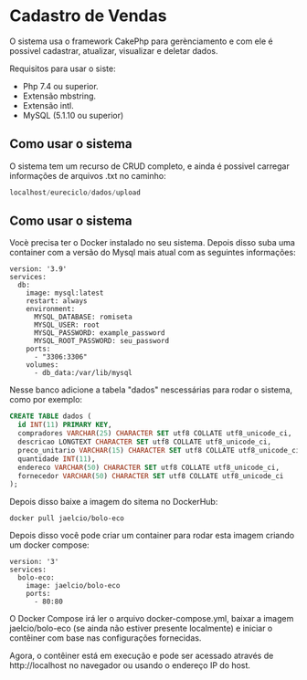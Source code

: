 # Cadastro de Vendas

O sistema usa o framework CakePhp para gerènciamento e com ele é possivel cadastrar, atualizar, visualizar  e deletar dados.


Requisitos para usar o siste:

* Php 7.4 ou superior.
* Extensão mbstring.
* Extensão intl.
* MySQL (5.1.10 ou superior)

## Como usar o sistema
O sistema tem um recurso de CRUD completo, e ainda é possivel carregar informações de arquivos .txt no caminho:

~~~~php
localhost/eureciclo/dados/upload
~~~~

## Como usar o sistema
Vocè precisa ter o Docker instalado no seu sistema.
Depois disso suba uma container com a versão do Mysql mais atual com as seguintes informações:

~~~~docker
version: '3.9'
services:
  db:
    image: mysql:latest
    restart: always
    environment:
      MYSQL_DATABASE: romiseta
      MYSQL_USER: root
      MYSQL_PASSWORD: example_password
      MYSQL_ROOT_PASSWORD: seu_password
    ports:
      - "3306:3306"
    volumes:
      - db_data:/var/lib/mysql
~~~~

Nesse banco adicione a tabela  "dados" nescessárias para rodar o sistema, como por exemplo:

~~~~sql
CREATE TABLE dados (
  id INT(11) PRIMARY KEY,
  compradores VARCHAR(25) CHARACTER SET utf8 COLLATE utf8_unicode_ci,
  descricao LONGTEXT CHARACTER SET utf8 COLLATE utf8_unicode_ci,
  preco_unitario VARCHAR(15) CHARACTER SET utf8 COLLATE utf8_unicode_ci,
  quantidade INT(11),
  endereco VARCHAR(50) CHARACTER SET utf8 COLLATE utf8_unicode_ci,
  fornecedor VARCHAR(50) CHARACTER SET utf8 COLLATE utf8_unicode_ci
);
~~~~

Depois disso baixe a imagem do sitema no DockerHub:

~~~~docker
docker pull jaelcio/bolo-eco
~~~~

Depois disso você pode criar um container para rodar esta imagem criando um docker compose:

~~~~docker
version: '3'
services:
  bolo-eco:
    image: jaelcio/bolo-eco
    ports:
      - 80:80
~~~~

O Docker Compose irá ler o arquivo docker-compose.yml, baixar a imagem jaelcio/bolo-eco (se ainda não estiver presente localmente) e iniciar o contêiner com base nas configurações fornecidas.

Agora, o contêiner está em execução e pode ser acessado através de http://localhost no navegador ou usando o endereço IP do host.